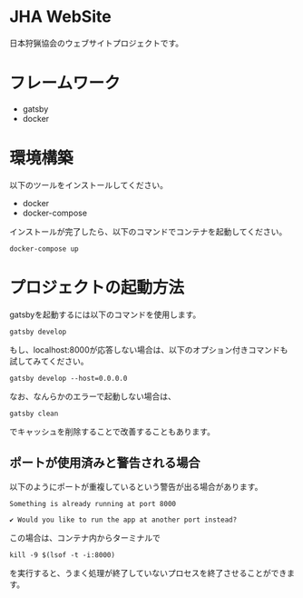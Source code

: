# JHA WebSite
日本狩猟協会のウェブサイトプロジェクトです。

# フレームワーク
- gatsby
- docker

# 環境構築
以下のツールをインストールしてください。
- docker
- docker-compose

インストールが完了したら、以下のコマンドでコンテナを起動してください。

`docker-compose up`

# プロジェクトの起動方法
gatsbyを起動するには以下のコマンドを使用します。

`gatsby develop`

もし、localhost:8000が応答しない場合は、以下のオプション付きコマンドも試してみてください。

`gatsby develop --host=0.0.0.0`

なお、なんらかのエラーで起動しない場合は、

`gatsby clean`

でキャッシュを削除することで改善することもあります。

## ポートが使用済みと警告される場合
以下のようにポートが重複しているという警告が出る場合があります。

```
Something is already running at port 8000

✔ Would you like to run the app at another port instead? 
```

この場合は、コンテナ内からターミナルで

`kill -9 $(lsof -t -i:8000)`

を実行すると、うまく処理が終了していないプロセスを終了させることができます。
